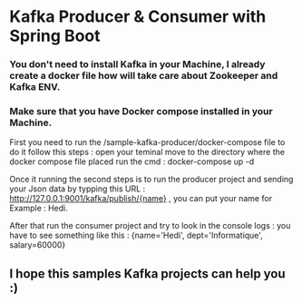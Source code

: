 # Kafka Producer & Consumer with Spring Boot 
### You don't need to install Kafka in your Machine, I already create a docker file how will take care about Zookeeper and Kafka ENV.
### Make sure that you have Docker compose installed in your Machine.
First you need to run the /sample-kafka-producer/docker-compose file to do it follow this steps :
open your teminal 
move to the directory where the docker compose file placed
run the cmd : docker-compose up -d

Once it running the second steps is to run the producer project and sending your Json data by typping this URL : http://127.0.0.1:9001/kafka/publish/{name} , you can put your name for Example : Hedi.

After that run the consumer project and try to look in the console logs : you have to see something like this :
{name='Hedi', dept='Informatique', salary=60000}


## I hope this samples Kafka projects can help you :) 
